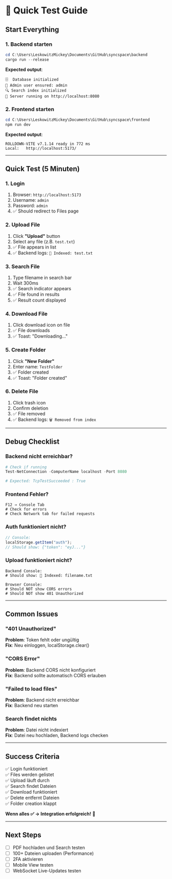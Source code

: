 # 🧪 Quick Test Guide

## Start Everything

### 1. Backend starten

```powershell
cd C:\Users\LeskowitzMickey\Documents\GitHub\syncspace\backend
cargo run --release
```

**Expected output**:

```
🗄️  Database initialized
👤 Admin user ensured: admin
🔍 Search index initialized
🚀 Server running on http://localhost:8080
```

### 2. Frontend starten

```powershell
cd C:\Users\LeskowitzMickey\Documents\GitHub\syncspace\frontend
npm run dev
```

**Expected output**:

```
ROLLDOWN-VITE v7.1.14 ready in 772 ms
Local:   http://localhost:5173/
```

---

## Quick Test (5 Minuten)

### 1. Login

1. Browser: `http://localhost:5173`
2. Username: `admin`
3. Password: `admin`
4. ✅ Should redirect to Files page

### 2. Upload File

1. Click **"Upload"** button
2. Select any file (z.B. `test.txt`)
3. ✅ File appears in list
4. ✅ Backend logs: `📇 Indexed: test.txt`

### 3. Search File

1. Type filename in search bar
2. Wait 300ms
3. ✅ Search indicator appears
4. ✅ File found in results
5. ✅ Result count displayed

### 4. Download File

1. Click download icon on file
2. ✅ File downloads
3. ✅ Toast: "Downloading..."

### 5. Create Folder

1. Click **"New Folder"**
2. Enter name: `TestFolder`
3. ✅ Folder created
4. ✅ Toast: "Folder created"

### 6. Delete File

1. Click trash icon
2. Confirm deletion
3. ✅ File removed
4. ✅ Backend logs: `🗑️ Removed from index`

---

## Debug Checklist

### Backend nicht erreichbar?

```powershell
# Check if running
Test-NetConnection -ComputerName localhost -Port 8080

# Expected: TcpTestSucceeded : True
```

### Frontend Fehler?

```
F12 → Console Tab
# Check for errors
# Check Network tab for failed requests
```

### Auth funktioniert nicht?

```javascript
// Console:
localStorage.getItem("auth");
// Should show: {"token": "eyJ..."}
```

### Upload funktioniert nicht?

```
Backend Console:
# Should show: 📇 Indexed: filename.txt

Browser Console:
# Should NOT show CORS errors
# Should NOT show 401 Unauthorized
```

---

## Common Issues

### "401 Unauthorized"

**Problem**: Token fehlt oder ungültig  
**Fix**: Neu einloggen, localStorage.clear()

### "CORS Error"

**Problem**: Backend CORS nicht konfiguriert  
**Fix**: Backend sollte automatisch CORS erlauben

### "Failed to load files"

**Problem**: Backend nicht erreichbar  
**Fix**: Backend neu starten

### Search findet nichts

**Problem**: Datei nicht indexiert  
**Fix**: Datei neu hochladen, Backend logs checken

---

## Success Criteria

✅ Login funktioniert  
✅ Files werden gelistet  
✅ Upload läuft durch  
✅ Search findet Dateien  
✅ Download funktioniert  
✅ Delete entfernt Dateien  
✅ Folder creation klappt

**Wenn alles ✅ → Integration erfolgreich!** 🎉

---

## Next Steps

- [ ] PDF hochladen und Search testen
- [ ] 100+ Dateien uploaden (Performance)
- [ ] 2FA aktivieren
- [ ] Mobile View testen
- [ ] WebSocket Live-Updates testen
